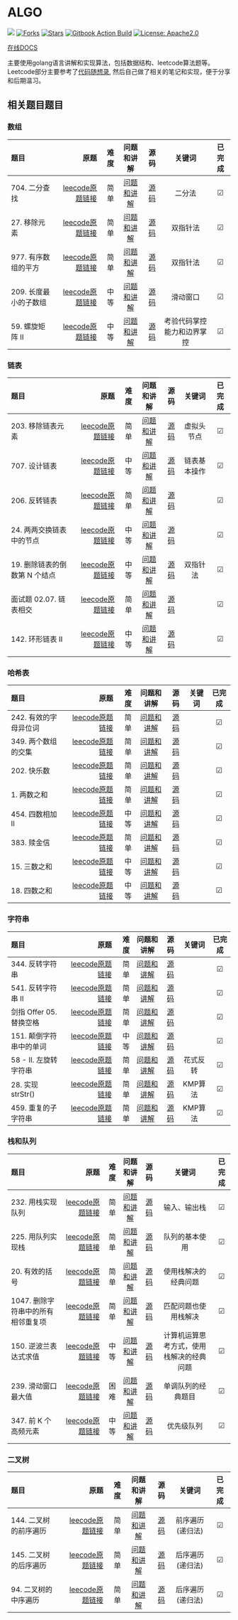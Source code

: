 # ALGO
![](https://img.shields.io/badge/language-golang-blue.svg)
[![Forks](https://img.shields.io/github/forks/rosemary666/algo)](https://img.shields.io/github/forks/rosemary666/algo)
[![Stars](https://img.shields.io/github/stars/rosemary666/algo)](https://img.shields.io/github/stars/rosemary666/algo)
[![Gitbook Action Build](https://github.com/rosemary666/algo/actions/workflows/gitbook_action.yaml/badge.svg)](https://github.com/rosemary666/algo/actions/workflows/gitbook_action.yaml)
[![License: Apache2.0](https://img.shields.io/github/license/rosemary666/algo)](https://github.com/rosemary666/algo/blob/main/LICENSE)

[在线DOCS](https://rosemary666.github.io/algo/)

主要使用golang语言讲解和实现算法，包括数据结构、leetcode算法题等。   
Leetcode部分主要参考了[代码随想录](https://programmercarl.com/), 然后自己做了相关的笔记和实现，便于分享和后期温习。

## 相关题目题目

### 数组
| 题目 | 原题 | 难度 |问题和讲解 | 源码 | 关键词 | 已完成 |
| :-----| ----: | ----: |:----: | :----: | :----: |:----: |
| 704. 二分查找 | [leecode原题链接](https://leetcode.cn/binary-search/) | 简单 |[问题和讲解](./array/704-二分查找.md) | [源码](./array/code/704-binary-search/main.go) | 二分法 |&#9745; |
| 27. 移除元素 | [leecode原题链接](https://leetcode.cn/remove-element/) | 简单 | [问题和讲解](./array/27-移除元素.md) | [源码](./array/code/27-remove-element/main.go) | 双指针法 |&#9745; |
| 977. 有序数组的平方 | [leecode原题链接](https://leetcode.cn/squares-of-a-sorted-array/) | 简单 |[问题和讲解](./array/977-有序数组的平方.md) | [源码](./array/code/977-squares-of-a-sorted-array/main.go) | 双指针法 |&#9745; |
| 209. 长度最小的子数组 | [leecode原题链接](https://leetcode.cn/minimum-size-subarray-sum/) | 中等 | [问题和讲解](./array/209-长度最小的子数组.md) | [源码](./array/code/209-minimum-size-subarray-sum/main.go) | 滑动窗口 |&#9745; |
| 59. 螺旋矩阵 II | [leecode原题链接](https://leetcode.cn/spiral-matrix-ii/) | 中等 | [问题和讲解](./array/59-螺旋矩阵.md) | [源码](./array/code/59-spiral-matrix-ii/main.go) | 考验代码掌控能力和边界掌控 |&#9745; |

### 链表
| 题目 | 原题 | 难度 |问题和讲解 | 源码 | 关键词 |已完成 |
| :-----| ----: | ----: |:----: | :----: | :----: |:----: |
| 203. 移除链表元素 | [leecode原题链接](https://leetcode.cn/remove-linked-list-elements/) | 简单 |[问题和讲解](./linked-list/203-移除链表元素.md) | [源码](./linked-list/code/203-remove-linked-list-elements/main.go) | 虚拟头节点 | &#9745; |
| 707. 设计链表 | [leecode原题链接](https://leetcode.cn/design-linked-list/) | 中等 |[问题和讲解](./linked-list/707-设计链表.md) | [源码](./linked-list/code/707-design-linked-list/main.go) | 链表基本操作 | &#9745; |
| 206. 反转链表 | [leecode原题链接](https://leetcode.cn/reverse-linked-list/) | 简单 |[问题和讲解](./linked-list/206-反转链表) | [源码](./linked-list/code/206-reverse-linked-list/main.go) | | &#9745; |
| 24. 两两交换链表中的节点 | [leecode原题链接](https://leetcode.cn/swap-nodes-in-pairs/) | 中等 |[问题和讲解](./linked-list/24-两两交换链表中的节点.md) | [源码](./linked-list/code/24-swap-nodes-in-pairs/main.go) | | &#9745; |
| 19. 删除链表的倒数第 N 个结点 | [leecode原题链接](https://leetcode.cn/remove-nth-node-from-end-of-list/) | 中等 |[问题和讲解](./linked-list/19-删除链表的倒数第N个节点.md) | [源码](./linked-list/code/19-remove-nth-node-from-end-of-list/main.go) | 双指针法 | &#9745; |
| 面试题 02.07. 链表相交 | [leecode原题链接](https://leetcode.cn/intersection-of-two-linked-lists-lcci/) | 简单 |[问题和讲解](./linked-list/面试题-0207-链表相交.md) | [源码](./linked-list/code/0207-intersection-of-two-linked-lists-lcci/main.go) | | &#9745; |
| 142. 环形链表 II | [leecode原题链接](https://leetcode.cn/linked-list-cycle-ii/) | 中等 |[问题和讲解](./linked-list/142-环形链表II.md) | [源码](./linked-list/code/142-linked-list-cycle-ii/main.go) | | &#9745; |

### 哈希表
| 题目 | 原题 | 难度 |问题和讲解 | 源码 | 关键词 |已完成 |
| :-----| ----: | ----: |:----: | :----: | :----: |:----: |
| 242. 有效的字母异位词 | [leecode原题链接](https://leetcode.cn/valid-anagram/) | 简单 |[问题和讲解](./hash/242-有效的字母异位词.md) | [源码](./hash/code/242-valid-anagram/main.go) | |&#9745; |
| 349. 两个数组的交集 | [leecode原题链接](https://leetcode.cn/intersection-of-two-arrays/) | 简单 |[问题和讲解](./hash/349-两个数组的交集.md) | [源码](./hash/code/349-intersection-of-two-arrays/main.go) | |&#9745; |
| 202. 快乐数 | [leecode原题链接](https://leetcode.cn/happy-number/) | 简单 |[问题和讲解](./hash/202-快乐数.md) | [源码](./hash/code/202-happy-number/main.go) | |&#9745; |
| 1. 两数之和 | [leecode原题链接](https://leetcode.cn/two-sum/) | 简单 |[问题和讲解](./hash/1-两数之和.md) | [源码](./hash/code/1-two-sum/main.go) | |&#9745; |
| 454. 四数相加 II | [leecode原题链接](https://leetcode.cn/4sum-ii/) | 中等 |[问题和讲解](./hash/454-四数相加II.md) | [源码](./hash/code/454-4sum-ii/main.go) | |&#9745; |
| 383. 赎金信 | [leecode原题链接](https://leetcode.cn/ransom-note/) | 简单 |[问题和讲解](./hash/383-赎金信.md) | [源码](./hash/code/383-ransom-note/main.go) | |&#9745; |
| 15. 三数之和 | [leecode原题链接](https://leetcode.cn/3sum/) | 中等 |[问题和讲解](./hash/15-三数之和.md) | [源码](./hash/code/15-3sum/main.go) | |&#9745; |
| 18. 四数之和 | [leecode原题链接](https://leetcode.cn/4sum/) | 中等 |[问题和讲解](./hash/18-四数之和.md) | [源码](./hash/code/18-4sum/main.go) | |&#9745; |

### 字符串
| 题目 | 原题 | 难度 |问题和讲解 | 源码 | 关键词 |已完成 |
| :-----| ----: | ----: |:----: | :----: | :----: |:----: |
| 344. 反转字符串 | [leecode原题链接](https://leetcode.cn/reverse-string/) | 简单 |[问题和讲解](./string/344-反转字符串.md) | [源码](./string/code/344-reverse-string/main.go) | |&#9745; |
| 541. 反转字符串 II | [leecode原题链接](https://leetcode.cn/reverse-string-ii/) | 简单 |[问题和讲解](./string/541-反转字符串II.md) | [源码](./string/code/541-reverse-string-ii/main.go) | |&#9745; |
| 剑指 Offer 05. 替换空格 | [leecode原题链接](https://leetcode.cn/ti-huan-kong-ge-lcof/) | 简单 |[问题和讲解](./string/541-反转字符串II.md) | [源码](./string/code/05-ti-huan-kong-ge-lcof/main.go) | |&#9745; |
| 151. 颠倒字符串中的单词 | [leecode原题链接](https://leetcode.cn/reverse-words-in-a-string/) | 中等 |[问题和讲解](./string/151-颠倒字符串中的单词.md) | [源码](./string/code/151-reverse-words-in-a-string/main.go) | |&#9745; |
| 58 - II. 左旋转字符串 | [leecode原题链接](https://leetcode.cn/zuo-xuan-zhuan-zi-fu-chuan-lcof/) | 简单 |[问题和讲解](./string/58-II左旋转字符串.md) | [源码](./string/code/58-zuo-xuan-zhuan-zi-fu-chuan-lcof/main.go) | 花式反转 |&#9745; |
| 28. 实现 strStr() | [leecode原题链接](https://leetcode.cn/implement-strstr/) | 简单 |[问题和讲解](./string/28-实现strStr().md) | [源码](./string/code/28-implement-strstr/main.go) | KMP算法 |&#9745; |
| 459. 重复的子字符串 | [leecode原题链接](https://leetcode.cn/repeated-substring-pattern/) | 简单 |[问题和讲解](./string/459-重复的子字符串.md) | [源码](./string/code/459-repeated-substring-pattern/main.go) | KMP算法 |&#9745; |

### 栈和队列
| 题目 | 原题 | 难度 |问题和讲解 | 源码 | 关键词 | 已完成 |
| :-----| ----: | ----: |:----: | :----: | :----: |:----: |
| 232. 用栈实现队列 | [leecode原题链接](https://leetcode.cn/implement-queue-using-stacks/) | 简单 |[问题和讲解](./stacks-queues/232-用栈实现队列.md) | [源码](./stacks-queues/code/232-implement-queue-using-stacks/main.go) | 输入、输出栈 |&#9745; |
| 225. 用队列实现栈 | [leecode原题链接](https://leetcode.cn/implement-stack-using-queues/) | 简单 |[问题和讲解](./stacks-queues/225-用队列实现栈.md) | [源码](./stacks-queues/code/225-implement-stack-using-queues/main.go) |  队列的基本使用 |&#9745; |
| 20. 有效的括号 | [leecode原题链接](https://leetcode.cn/valid-parentheses/) | 简单 |[问题和讲解](./stacks-queues/20-有效的括号.md) | [源码](./stacks-queues/code/20-valid-parentheses/main.go) |使用栈解决的经典问题 | &#9745; |
| 1047. 删除字符串中的所有相邻重复项 | [leecode原题链接](https://leetcode.cn/remove-all-adjacent-duplicates-in-string/) | 简单 |[问题和讲解](./stacks-queues/1047-删除字符串中的所有相邻重复项.md) | [源码](./stacks-queues/code/1047-remove-all-adjacent-duplicates-in-string/main.go) | 匹配问题也使用栈解决 |&#9745; |
| 150. 逆波兰表达式求值| [leecode原题链接](https://leetcode.cn/evaluate-reverse-polish-notation/) | 中等 |[问题和讲解](./stacks-queues/150-逆波兰表达式求值.md) | [源码](./stacks-queues/code/150-evaluate-reverse-polish-notation/main.go) | 计算机运算思考方式，使用栈解决的经典问题 |&#9745; |
| 239. 滑动窗口最大值| [leecode原题链接](https://leetcode.cn/sliding-window-maximum/) | 困难 |[问题和讲解](./stacks-queues/239-滑动窗口最大值.md) | [源码](./stacks-queues/code/239-sliding-window-maximum/main.go) | 单调队列的经典题目 |&#9745; |
| 347. 前 K 个高频元素| [leecode原题链接](https://leetcode.cn/top-k-frequent-elements/) | 中等 |[问题和讲解](./stacks-queues/347-前K个高频元素.md) | [源码](./stacks-queues/code/347-top-k-frequent-elements/main.go) | 优先级队列 |&#9745; |

### 二叉树
| 题目 | 原题 | 难度 |问题和讲解 | 源码 | 关键词 | 已完成 |
| :-----| ----: | ----: |:----: | :----: | :----: |:----: |
| 144. 二叉树的前序遍历 | [leecode原题链接](https://leetcode.cn/problems/binary-tree-preorder-traversal/) | 简单 |[问题和讲解](./tree/144-二叉树的前序遍历.md) | [源码](./tree/code/144-binary-tree-preorder-traversal/main.go) | 前序遍历(递归法) |&#9745; |
| 145. 二叉树的后序遍历 | [leecode原题链接](https://leetcode.cn/problems/binary-tree-postorder-traversal/) | 简单 |[问题和讲解](./tree/145-二叉树的后序遍历.md) | [源码](./tree/code/145-binary-tree-postorder-traversal/main.go) | 后序遍历(递归法) |&#9745; |
| 94. 二叉树的中序遍历 | [leecode原题链接](https://leetcode.cn/problems/binary-tree-inorder-traversal/) | 简单 |[问题和讲解](./tree/94-二叉树的中序遍历.md) | [源码](./tree/code/94-binary-tree-inorder-traversal/main.go) | 后序遍历(递归法) |&#9745; |